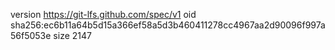 version https://git-lfs.github.com/spec/v1
oid sha256:ec6b11a64b5d15a366ef58a5d3b460411278cc4967aa2d90096f997a56f5053e
size 2147
